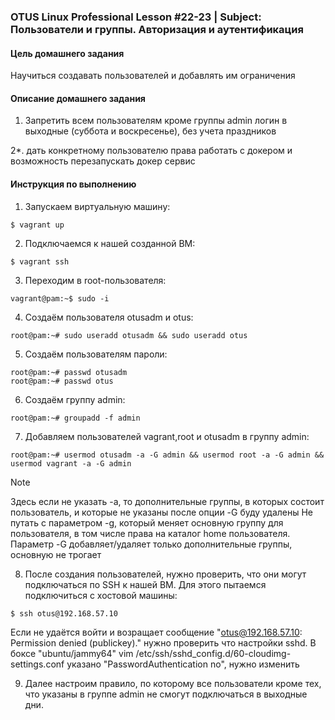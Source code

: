### OTUS Linux Professional Lesson #22-23 | Subject: Пользователи и группы. Авторизация и аутентификация

#### Цель домашнего задания
Научиться создавать пользователей и добавлять им ограничения

#### Описание домашнего задания
1. Запретить всем пользователям кроме группы admin логин в выходные (суббота и воскресенье), без учета праздников

2*. дать конкретному пользователю права работать с докером и возможность перезапускать докер сервис

#### Инструкция по выполнению

1. Запускаем виртуальную машину:
```
$ vagrant up
```
2.  Подключаемся к нашей созданной ВМ:
```
$ vagrant ssh
```
3. Переходим в root-пользователя:
```
vagrant@pam:~$ sudo -i
```
4. Создаём пользователя otusadm и otus:
```
root@pam:~# sudo useradd otusadm && sudo useradd otus
```
5. Создаём пользователям пароли:
```
root@pam:~# passwd otusadm
root@pam:~# passwd otus
```
6. Создаём группу admin:
```
root@pam:~# groupadd -f admin
```
7. Добавляем пользователей vagrant,root и otusadm в группу admin:
```
root@pam:~# usermod otusadm -a -G admin && usermod root -a -G admin && usermod vagrant -a -G admin
```
> [!NOTE]
> Здесь если не указать -a, то дополнительные группы, в которых состоит пользователь, и которые не указаны после опции -G буду удалены
> Не путать с параметром -g, который меняет основную группу для пользователя, в том числе права на каталог home пользователя. Параметр -G добавляет/удаляет
> только дополнительные группы, основную не трогает
8. После создания пользователей, нужно проверить, что они могут подключаться по SSH к нашей ВМ. Для этого пытаемся подключиться с хостовой машины:
```
$ ssh otus@192.168.57.10
```
Если не удаётся войти и возращает сообщение "otus@192.168.57.10: Permission denied (publickey)." нужно проверить что настройки sshd. В боксе "ubuntu/jammy64" vim /etc/ssh/sshd_config.d/60-cloudimg-settings.conf указано "PasswordAuthentication no", нужно изменить

9. Далее настроим правило, по которому все пользователи кроме тех, что указаны в группе admin не смогут подключаться в выходные дни.


